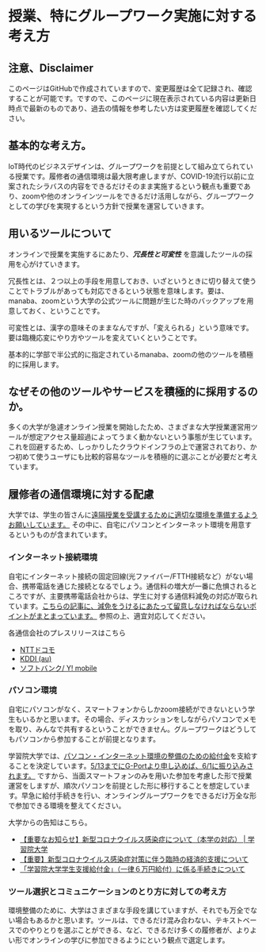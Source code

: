 # 授業、特にグループワーク実施に対する考え方

## 注意、Disclaimer
このページはGitHubで作成されていますので、変更履歴は全て記録され、確認することが可能です。ですので、このページに現在表示されている内容は更新日時点で最新のものであり、過去の情報を参考したい方は変更履歴を確認してください。


## 基本的な考え方。
IoT時代のビジネスデザインは、グループワークを前提として組み立てられている授業です。履修者の通信環境は最大限考慮しますが、COVID-19流行以前に立案されたシラバスの内容をできるだけそのまま実施するという観点も重要であり、zoomや他のオンラインツールをできるだけ活用しながら、グループワークとしての学びを実現するという方針で授業を運営していきます。

## 用いるツールについて
オンラインで授業を実施するにあたり、__*冗長性と可変性*__ を意識したツールの採用を心がけていきます。

冗長性とは、２つ以上の手段を用意しておき、いざというときに切り替えて使うことでトラブルがあっても対応できるという状態を意味します。要は、manaba、zoomという大学の公式ツールに問題が生じた時のバックアップを用意しておく、ということです。

可変性とは、漢字の意味そのままなんですが、「変えられる」という意味です。要は臨機応変にやり方やツールを変えていくということです。

基本的に学部で半公式的に指定されているmanaba、zoomの他のツールを積極的に採用します。

## なぜその他のツールやサービスを積極的に採用するのか。
多くの大学が急遽オンライン授業を開始したため、さまざまな大学授業運営用ツールが想定アクセス量超過によってうまく動かないという事態が生じています。これを回避するため、しっかりしたクラウドインフラの上で運営されており、かつ初めて使うユーザにも比較的容易なツールを積極的に選ぶことが必要だと考えています。

## 履修者の通信環境に対する配慮
大学では、学生の皆さんに[遠隔授業を受講するために適切な環境を準備するようお願いしています。](https://www.univ.gakushuin.ac.jp/life/forstudents20200420.pdf) その中に、自宅にパソコンとインターネット環境を用意するというものが含まれています。

### インターネット接続環境
自宅にインターネット接続の固定回線(光ファイバー/FTTH接続など）がない場合、携帯電話を通じた接続となるでしょう。通信料の増大が一番に危惧されるところですが、主要携帯電話会社からは、学生に対する通信料減免の対応が取られています。[こちらの記事に、減免をうけるにあたって留意しなければならないポイントがまとまっています。](https://www.itmedia.co.jp/mobile/articles/2004/04/news016.html) 参照の上、適宜対応してください。

各通信会社のプレスリリースはこちら
- [NTTドコモ](https://www.nttdocomo.co.jp/info/news_release/2020/04/03_00.html)
- [KDDI (au)](https://news.kddi.com/kddi/corporate/newsrelease/2020/04/03/4364.html)
- [ソフトバンク/ Y! mobile](https://www.softbank.jp/corp/news/info/2020/20200403_01/)

### パソコン環境
自宅にパソコンがなく、スマートフォンからしかzoom接続ができないという学生もいるかと思います。その場合、ディスカッションをしながらパソコンでメモを取り、みんなで共有するということができません。グループワークはどうしてもパソコンから参加することが前提となります。

学習院大学では、[パソコン・インターネット環境の整備のための給付金](https://www.univ.gakushuin.ac.jp/news/2020/0428-2.html)を支給することを決定しています。[5/13までにG-Portより申し込めば、6/1に振り込みされます。](https://www.univ.gakushuin.ac.jp/news/2020/0430.html) ですから、当面スマートフォンのみを用いた参加を考慮した形で授業運営をしますが、順次パソコンを前提とした形に移行することを想定しています。早急に給付手続きを行い、オンライングループワークをできるだけ万全な形で参加できる環境を整えてください。

大学からの告知はこちら。
- [【重要なお知らせ】新型コロナウイルス感染症について（本学の対応） \| 学習院大学](https://www.univ.gakushuin.ac.jp/life/healthcenter/2020_coronavirus.html)
- [【重要】新型コロナウイルス感染症対策に伴う臨時の経済的支援について](https://www.univ.gakushuin.ac.jp/news/2020/0428-2.html)
- [「学習院大学学生支援給付金」（一律６万円給付）に係る手続きについて](https://www.univ.gakushuin.ac.jp/news/2020/0430.html)

### ツール選択とコミュニケーションのとり方に対しての考え方
環境整備のために、大学はさまざまな手段を講じていますが、それでも万全でない場合もあるかと思います。ツールは、できるだけ混み合わない、テキストベースでのやりとりを選ぶことができる、など、できるだけ多くの履修者が、よりよい形でオンラインの学びに参加できるようにという観点で選定します。


